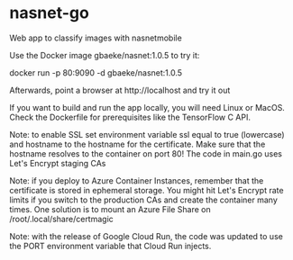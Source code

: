 # nasnet-go

Web app to classify images with nasnetmobile

Use the Docker image gbaeke/nasnet:1.0.5 to try it:

docker run -p 80:9090 -d gbaeke/nasnet:1.0.5

Afterwards, point a browser at http://localhost and try it out

If you want to build and run the app locally, you will need Linux or MacOS. Check the Dockerfile for prerequisites like the TensorFlow C API.

Note: to enable SSL set environment variable ssl equal to true (lowercase) and hostname to the hostname for the certificate. Make sure that the hostname resolves to the container on port 80! The code in main.go uses Let's Encrypt staging CAs

Note: if you deploy to Azure Container Instances, remember that the certificate is stored in ephemeral storage. You might hit Let's Encrypt rate limits if you switch to the production CAs and create the container many times. One solution is to mount an Azure File Share on  /root/.local/share/certmagic

Note: with the release of Google Cloud Run, the code was updated to use the PORT environment variable that Cloud Run injects.
